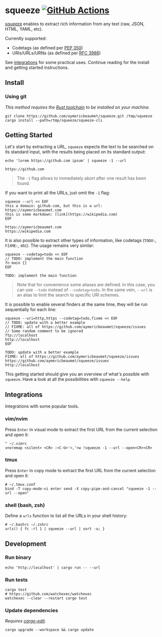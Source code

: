 # squeeze [![GitHub Actions](https://github.com/aymericbeaumet/squeeze/actions/workflows/ci/badge.svg)](https://github.com/aymericbeaumet/squeeze/actions/workflows/ci.yml)

[squeeze](https://github.com/aymericbeaumet/squeeze) enables to extract rich
information from any text (raw, JSON, HTML, YAML, etc).

Currently supported:

- Codetags (as defined per [PEP 350](https://www.python.org/dev/peps/pep-0350/))
- URIs/URLs/URNs (as defined per [RFC 3986](https://tools.ietf.org/html/rfc3986/))

See [integrations](#integrations) for some practical uses. Continue reading for
the install and getting started instructions.

## Install

### Using git

_This method requires the [Rust
toolchain](https://www.rust-lang.org/tools/install) to be installed on your
machine._

```shell
git clone https://github.com/aymericbeaumet/squeeze.git /tmp/squeeze
cargo install --path=/tmp/squeeze/squeeze-cli
```

## Getting Started

Let's start by extracting a URL, `squeeze` expects the text to be searched on
its standard input, with the results being placed on its standard output:

```shell
echo 'lorem https://github.com ipsum' | squeeze -1 --url
```

```
https://github.com
```

> The `-1` flag allows to immediately abort after one result has been found.

If you want to print all the URLs, just omit the `-1` flag:

```shell
squeeze --url << EOF
this a domain: github.com, but this is a url: https://aymericbeaumet.com
this is some markdown: [link](https://wikipedia.com)
EOF
```

```
https://aymericbeaumet.com
https://wikipedia.com
```

It is also possible to extract other types of information, like codetags
(`TODO:`, `FIXME:`, etc). The usage remains very similar:

```shell
squeeze --codetag=todo << EOF
// TODO: implement the main function
fn main {}
EOF
```

```
TODO: implement the main function
```

> Note that for convenience some aliases are defined. In this case, you can use
`--todo` instead of `--codetag=todo`. In the same vein, `--url` is an alias to
limit the search to specific URI schemes.

It is possible to enable several finders at the same time, they will be run
sequentially for each line:

```shell
squeeze --uri=http,https --codetag=todo,fixme << EOF
// TODO: update with a better example
// FIXME: all of https://github.com/aymericbeaumet/squeeze/issues
// Some random comment to be ignored
ftp://localhost
http://localhost
EOF
```

```
TODO: update with a better example
FIXME: all of https://github.com/aymericbeaumet/squeeze/issues
https://github.com/aymericbeaumet/squeeze/issues
http://localhost
```

This getting started should give you an overview of what's possible with
`squeeze`. Have a look at all the possibilities with `squeeze --help`.

## Integrations

Integrations with some popular tools.

### vim/nvim

Press `Enter` in visual mode to extract the first URL from the current
selection and open it:

```vim
" ~/.vimrc
vnoremap <silent> <CR> :<C-U>'<,'>w !squeeze -1 --url --open<CR><CR>
```

### tmux

Press `Enter` in copy mode to extract the first URL from the current selection
and open it:

```tmux
# ~/.tmux.conf
bind -T copy-mode-vi enter send -X copy-pipe-and-cancel "squeeze -1 --url --open"
```

### shell (bash, zsh)

Define a `urls` function to list all the URLs in your shell history:

```shell
# ~/.bashrc ~/.zshrc
urls() { fc -rl 1 | squeeze --url | sort -u; }
```

## Development

### Run binary

```shell
echo 'http://localhost' | cargo run -- --url
```

### Run tests

```shell
cargo test
# https://github.com/watchexec/watchexec
watchexec --clear --restart cargo test
```

### Update dependencies

_Requires [cargo-edit](https://github.com/killercup/cargo-edit)._

```shell
cargo upgrade --workspace && cargo update
```

